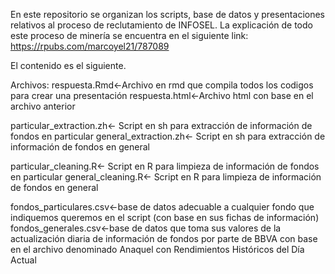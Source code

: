 En este repositorio se organizan los scripts, base de datos y presentaciones relativos al proceso de reclutamiento de INFOSEL. La explicación de todo este proceso de minería se encuentra en el siguiente link: https://rpubs.com/marcoyel21/787089

El contenido es el siguiente.

Archivos:
respuesta.Rmd<-Archivo en rmd que compila todos los codigos para crear una presentación
respuesta.html<-Archivo html con base en el archivo anterior

particular_extraction.zh<- Script en sh para extracción de información de fondos en particular
general_extraction.zh<- Script en sh para extracción de información de fondos en general

particular_cleaning.R<- Script en R para limpieza de información de fondos en particular
general_cleaning.R<- Script en R para limpieza de información de fondos en general

fondos_particulares.csv<-base de datos adecuable a cualquier fondo que indiquemos queremos en el script (con base en sus fichas de información)
fondos_generales.csv<-base de datos que toma sus valores de la actualización diaria de información de fondos por parte de BBVA con base en el archivo denominado Anaquel con Rendimientos Históricos del Día Actual
